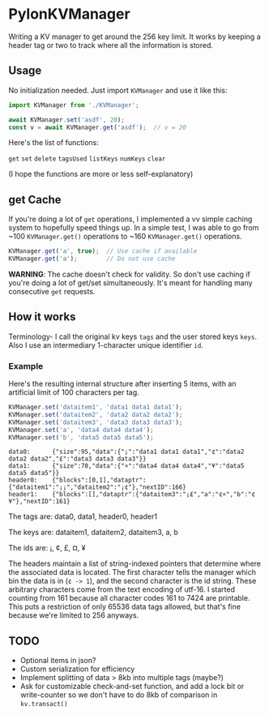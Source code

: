 # PylonKVManager
Writing a KV manager to get around the 256 key limit. It works by keeping a header tag or two to track where all the information is stored.

## Usage
No initialization needed. Just import `KVManager` and use it like this:

```typescript
import KVManager from './KVManager';

await KVManager.set('asdf', 20);
const v = await KVManager.get('asdf');  // v = 20
```

Here's the list of functions:

`get` `set` `delete`
`tagsUsed` `listKeys` `numKeys` `clear`

(I hope the functions are more or less self-explanatory)

## get Cache
If you're doing a lot of `get` operations, I implemented a vv simple caching system to hopefully speed things up. In a simple test, I was able to go from ~100 `KVManager.get()` operations to ~160 `KVManager.get()` operations.

```typescript
KVManager.get('a', true);  // Use cache if available
KVManager.get('a');        // Do not use cache
```

**WARNING**: The cache doesn't check for validity. So don't use caching if you're doing a lot of get/set simultaneously. It's meant for handling many consecutive `get` requests.

## How it works
Terminology- I call the original kv keys `tags` and the user stored keys `keys`. Also I use an intermediary 1-character unique identifier `id`. 

### Example
Here's the resulting internal structure after inserting 5 items, with an artificial limit of 100 characters per tag.
```typescript
KVManager.set('dataitem1', 'data1 data1 data1');
KVManager.set('dataitem2', 'data2 data2 data2');
KVManager.set('dataitem3', 'data3 data3 data3');
KVManager.set('a', 'data4 data4 data4');
KVManager.set('b', 'data5 data5 data5');
```

```
data0:      {"size":95,"data":{"¡":"data1 data1 data1","¢":"data2 data2 data2","£":"data3 data3 data3"}}
data1:      {"size":70,"data":{"¤":"data4 data4 data4","¥":"data5 data5 data5"}}
header0:    {"blocks":[0,1],"dataptr":{"dataitem1":"¡¡","dataitem2":"¡¢"},"nextID":166}
header1:    {"blocks":[],"dataptr":{"dataitem3":"¡£","a":"¢¤","b":"¢¥"},"nextID":161}
```
The tags are: data0, data1, header0, header1

The keys are: dataitem1, dataitem2, dataitem3, a, b

The ids are:  ¡, ¢, £, ¤, ¥

The headers maintain a list of string-indexed pointers that determine where the associated data is located. The first character tells the manager which bin the data is in (`¢ -> 1`), and the second character is the id string.
These arbitrary characters come from the text encoding of utf-16. I started counting from 161 because all character codes 161 to 7424 are printable. This puts a restriction of only 65536 data tags allowed, but that's fine because we're limited to 256 anyways.


## TODO
- Optional items in json?
- Custom serialization for efficiency
- Implement splitting of data > 8kb into multiple tags (maybe?)
- Ask for customizable check-and-set function, and add a lock bit or write-counter so we don't have to do 8kb of comparison in `kv.transact()`
